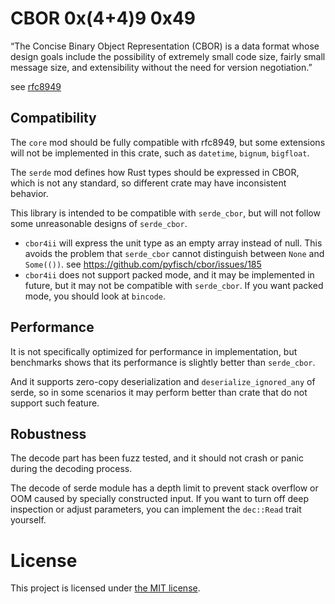 # CBOR 0x(4+4)9 0x49

“The Concise Binary Object Representation (CBOR)
is a data format whose design goals include the possibility of extremely small code size,
fairly small message size, and extensibility without the need for version negotiation.”

see [rfc8949](https://www.rfc-editor.org/rfc/rfc8949.html)

## Compatibility

The `core` mod should be fully compatible with rfc8949,
but some extensions will not be implemented in this crate,
such as `datetime`, `bignum`, `bigfloat`.

The `serde` mod defines how Rust types should be expressed in CBOR,
which is not any standard,
so different crate may have inconsistent behavior.

This library is intended to be compatible with `serde_cbor`,
but will not follow some unreasonable designs of `serde_cbor`.

* `cbor4ii` will express the unit type as an empty array instead of null.
This avoids the problem that `serde_cbor` cannot distinguish between `None` and `Some(())`.
see https://github.com/pyfisch/cbor/issues/185
* `cbor4ii` does not support packed mode, and it may be implemented in future,
but it may not be compatible with `serde_cbor`.
If you want packed mode, you should look at `bincode`.

## Performance

It is not specifically optimized for performance in implementation,
but benchmarks shows that its performance is slightly better than `serde_cbor`.

And it supports zero-copy deserialization and `deserialize_ignored_any` of serde,
so in some scenarios it may perform better than crate that do not support such feature.

## Robustness

The decode part has been fuzz tested,
and it should not crash or panic during the decoding process.

The decode of serde module has a depth limit
to prevent stack overflow or OOM caused by specially constructed input.
If you want to turn off deep inspection or adjust parameters,
you can implement the `dec::Read` trait yourself.

# License

This project is licensed under [the MIT license](LICENSE).
